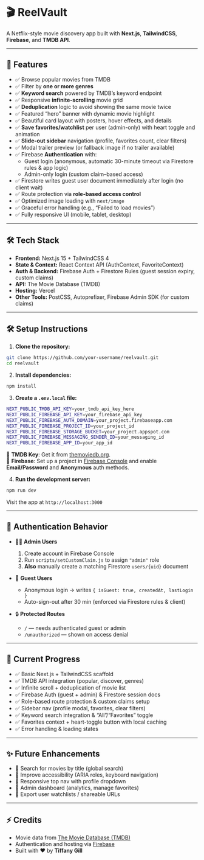 # 🎬 ReelVault

A Netflix-style movie discovery app built with **Next.js**, **TailwindCSS**, **Firebase**, and **TMDB API**.

---

## 🚀 Features

- ✅ Browse popular movies from TMDB  
- ✅ Filter by **one or more genres**  
- ✅ **Keyword search** powered by TMDB’s keyword endpoint  
- ✅ Responsive **infinite-scrolling** movie grid  
- ✅ **Deduplication** logic to avoid showing the same movie twice  
- ✅ Featured “hero” banner with dynamic movie highlight  
- ✅ Beautiful card layout with posters, hover effects, and details  
- ✅ **Save favorites/watchlist** per user (admin-only) with heart toggle and animation  
- ✅ **Slide-out sidebar** navigation (profile, favorites count, clear filters)  
- ✅ Modal trailer preview (or fallback image if no trailer available)  
- ✅ Firebase **Authentication** with:
  - Guest login (anonymous, automatic 30-minute timeout via Firestore rules & app logic)  
  - Admin-only login (custom claim–based access)  
- ✅ Firestore writes guest user document immediately after login (no client wait)  
- ✅ Route protection via **role-based access control**  
- ✅ Optimized image loading with `next/image`  
- ✅ Graceful error handling (e.g., “Failed to load movies”)  
- ✅ Fully responsive UI (mobile, tablet, desktop) 

---

## 🛠 Tech Stack

- **Frontend:** Next.js 15 + TailwindCSS 4  
- **State & Context:** React Context API (AuthContext, FavoriteContext)  
- **Auth & Backend:** Firebase Auth + Firestore Rules (guest session expiry, custom claims)  
- **API:** The Movie Database (TMDB)  
- **Hosting:** Vercel  
- **Other Tools:** PostCSS, Autoprefixer, Firebase Admin SDK (for custom claims)  

---

## 🛠 Setup Instructions

1. **Clone the repository:**

```bash
git clone https://github.com/your-username/reelvault.git
cd reelvault
```

2. **Install dependencies:**

```bash
npm install
```

3. **Create a `.env.local` file:**

```bash
NEXT_PUBLIC_TMDB_API_KEY=your_tmdb_api_key_here
NEXT_PUBLIC_FIREBASE_API_KEY=your_firebase_api_key
NEXT_PUBLIC_FIREBASE_AUTH_DOMAIN=your_project.firebaseapp.com
NEXT_PUBLIC_FIREBASE_PROJECT_ID=your_project_id
NEXT_PUBLIC_FIREBASE_STORAGE_BUCKET=your_project.appspot.com
NEXT_PUBLIC_FIREBASE_MESSAGING_SENDER_ID=your_messaging_id
NEXT_PUBLIC_FIREBASE_APP_ID=your_app_id
```

📝 **TMDB Key**: Get it from [themoviedb.org](https://www.themoviedb.org/).  
📝 **Firebase**: Set up a project in [Firebase Console](https://console.firebase.google.com/) and enable **Email/Password** and **Anonymous** auth methods.

4. **Run the development server:**

```bash
npm run dev
```

Visit the app at `http://localhost:3000`

---

## 🔐 Authentication Behavior

* 🧑‍💼 **Admin Users**

  1. Create account in Firebase Console
  2. Run `scripts/setCustomClaim.js` to assign `"admin"` role
  3. **Also** manually create a matching Firestore `users/{uid}` document
* 👤 **Guest Users**

  * Anonymous login → writes `{ isGuest: true, createdAt, lastLogin }`
  * Auto-sign-out after 30 min (enforced via Firestore rules & client)
* 🔒 **Protected Routes**

  * `/` — needs authenticated guest or admin
  * `/unauthorized` — shown on access denial

---

## 🚧 Current Progress

* ✅ Basic Next.js + TailwindCSS scaffold
* ✅ TMDB API integration (popular, discover, genres)
* ✅ Infinite scroll + deduplication of movie list
* ✅ Firebase Auth (guest + admin) & Firestore session docs
* ✅ Role-based route protection & custom claims setup
* ✅ Sidebar nav (profile modal, favorites, clear filters)
* ✅ Keyword search integration & “All”/“Favorites” toggle
* ✅ Favorites context + heart-toggle button with local caching
* ✅ Error handling & loading states

---

## ✨ Future Enhancements

* 🚧 Search for movies by title (global search)
* 🚧 Improve accessibility (ARIA roles, keyboard navigation)
* 🚧 Responsive top nav with profile dropdown
* 🚧 Admin dashboard (analytics, manage favorites)
* 🚧 Export user watchlists / shareable URLs

---

## ⚡ Credits

- Movie data from [The Movie Database (TMDB)](https://www.themoviedb.org/)
- Authentication and hosting via [Firebase](https://firebase.google.com/)
- Built with ❤️ by **Tiffany Gill**